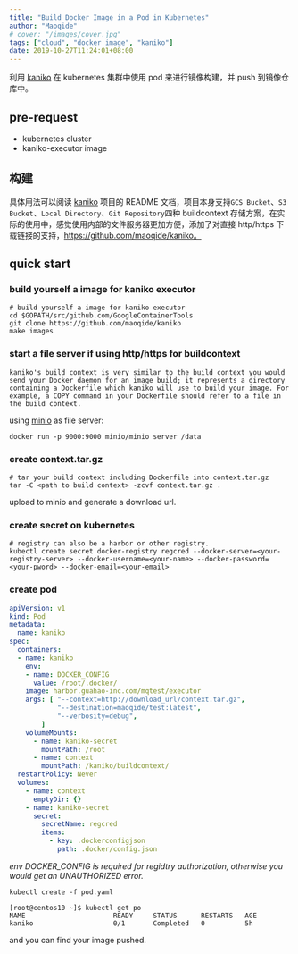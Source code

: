 ```yaml
---
title: "Build Docker Image in a Pod in Kubernetes"
author: "Maoqide"
# cover: "/images/cover.jpg"
tags: ["cloud", "docker image", "kaniko"]
date: 2019-10-27T11:24:01+08:00
---
```


利用 [kaniko](https://github.com/GoogleContainerTools/kaniko) 在 kubernetes 集群中使用 pod 来进行镜像构建，并 push 到镜像仓库中。     
<!--more-->

## pre-request
- kubernetes cluster    
- kaniko-executor image    

## 构建
具体用法可以阅读 [kaniko](https://github.com/GoogleContainerTools/kaniko) 项目的 README 文档，项目本身支持`GCS Bucket`、`S3 Bucket`、`Local Directory`、`Git Repository`四种 buildcontext 存储方案，在实际的使用中，感觉使用内部的文件服务器更加方便，添加了对直接 http/https 下载链接的支持，https://github.com/maoqide/kaniko。    

## quick start
### build yourself a image for kaniko executor
```shell
# build yourself a image for kaniko executor
cd $GOPATH/src/github.com/GoogleContainerTools
git clone https://github.com/maoqide/kaniko
make images
```
### start a file server if using http/https for buildcontext
	kaniko's build context is very similar to the build context you would send your Docker daemon for an image build; it represents a directory containing a Dockerfile which kaniko will use to build your image. For example, a COPY command in your Dockerfile should refer to a file in the build context.    

using [minio](https://github.com/minio/minio) as file server:    
```shell
docker run -p 9000:9000 minio/minio server /data
```

### create context.tar.gz
```shell
# tar your build context including Dockerfile into context.tar.gz
tar -C <path to build context> -zcvf context.tar.gz .
```
upload to minio and generate a download url.    


### create secret on kubernetes
```shell
# registry can also be a harbor or other registry.
kubectl create secret docker-registry regcred --docker-server=<your-registry-server> --docker-username=<your-name> --docker-password=<your-pword> --docker-email=<your-email>
```

### create pod
```yaml
apiVersion: v1
kind: Pod
metadata:
  name: kaniko
spec:
  containers:
  - name: kaniko
    env:
    - name: DOCKER_CONFIG
      value: /root/.docker/
    image: harbor.guahao-inc.com/mqtest/executor
    args: [ "--context=http://download_url/context.tar.gz",
            "--destination=maoqide/test:latest",
            "--verbosity=debug",
		]
    volumeMounts:
      - name: kaniko-secret
        mountPath: /root
      - name: context
        mountPath: /kaniko/buildcontext/
  restartPolicy: Never
  volumes:
    - name: context
      emptyDir: {}
    - name: kaniko-secret
      secret:
        secretName: regcred
        items:
          - key: .dockerconfigjson
            path: .docker/config.json
```
*env DOCKER_CONFIG is required for regidtry authorization, otherwise you would get an UNAUTHORIZED error.*    

```shell
kubectl create -f pod.yaml
```

```shell
[root@centos10 ~]$ kubectl get po
NAME                      READY     STATUS      RESTARTS   AGE
kaniko                    0/1       Completed   0          5h
```

and you can find your image pushed.    